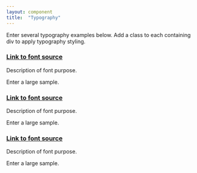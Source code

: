 ```yaml
---
layout: component
title:  "Typography"
---
```


<div class="styleguide-typography">
  Enter several typography examples below. Add a class to each containing div to apply typography styling.
  <div class="typeface">
    <h3><a href="#">Link to font source</a></h3>
    <p class="purpose">
      Description of font purpose.
    </p>
    <p class="largesample">Enter a large sample.</p>
  </div>
  <div class="typeface">
    <h3><a href="#">Link to font source</a></h3>
    <p class="purpose">
      Description of font purpose.
    </p>
    <p class="largesample">Enter a large sample.</p>
  </div>
  <div class="typeface">
    <h3><a href="#">Link to font source</a></h3>
    <p class="purpose">
      Description of font purpose.
    </p>
    <p class="largesample">Enter a large sample.</p>
  </div>
</div>
